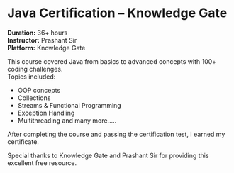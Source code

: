 # Java Certification – Knowledge Gate

**Duration:** 36+ hours  
**Instructor:** Prashant Sir  
**Platform:** Knowledge Gate  

This course covered Java from basics to advanced concepts with 100+ coding challenges.  
Topics included:
- OOP concepts
- Collections
- Streams & Functional Programming
- Exception Handling
- Multithreading and many more.....

After completing the course and passing the certification test, I earned my certificate.

Special thanks to Knowledge Gate and Prashant Sir for providing this excellent free resource.
